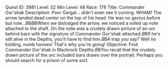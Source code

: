 Quest ID: 3981
Level: 52
Min Level: 48
Race: 178
Title: Commander Gor'shak
Description: Poor Gargal... didn't even see it coming. WHAM! The arrow landed dead center on the top of his head. He was no genius before but now...$B$B<Galamav grimaces.>$B$BWhen we dislodged the arrow, we noticed a rolled up note attached to the shaft. On the note was a crudely drawn picture of an orc behind bars with the signature of Commander Gor'shak attached.$B$BIf he's still alive in the Depths, you'll have to find him.$B$BA trap you say? Well no kidding, numb hooves! That's why you're going!
Objective: Find Commander Gor'shak in Blackrock Depths.$B$BYou recall that the crudely drawn picture of the orc included bars drawn over the portrait. Perhaps you should search for a prison of some sort.
